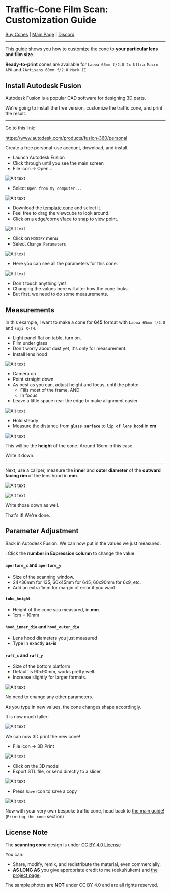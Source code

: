 # Traffic-Cone Film Scan: Customization Guide

[Buy Cones]() | [Main Page](README.md) | [Discord](https://discord.gg/wB9mKjD2Cn)

----------

This guide shows you how to customize the cone to **your particular lens and film size**.

**Ready-to-print** cones are available for `Laowa 65mm f/2.8 2x Ultra Macro APO` and `7Artisans 60mm f/2.8 Mark II`

## Install Autodesk Fusion

Autodesk Fusion is a popular CAD software for designing 3D parts.

We're going to install the free version, customize the traffic cone, and print the result.

------

Go to this link:

https://www.autodesk.com/products/fusion-360/personal

Create a free personal-use account, download, and install.

* Launch Autodesk Fusion
* Click through until you see the main screen
* File icon -> Open...

![Alt text](images/open.png)

* Select `Open from my computer...`

![Alt text](images/frompc.png)

* Download the [template cone](https://github.com/dekuNukem/traffic-cone-film-scanning/raw/master/3d_models/cone_template.f3d) and select it.
* Feel free to drag the viewcube to look around.
* Click on a edge/corner/face to snap to view point.

![Alt text](images/tempcone.png)

* Click on `MODIFY` menu
* Select `Change Parameters`

![Alt text](images/changepara.png)

* Here you can see all the parameters for this cone.

![Alt text](images/parameters_35mm.png)

* Don't touch anything yet!
* Changing the values here will alter how the cone looks. 
* But first, we need to do some measurements.

## Measurements

In this example, I want to make a cone for **645** format with `Laowa 65mm f/2.8` and `Fuji X-T4`.

* Light panel flat on table, turn on.
* Film under glass
* Don't worry about dust yet, it's only for measurement.
* Install lens hood

![Alt text](images/measurestart.jpeg)

* Camera on
* Point straight down
* As best as you can, adjust height and focus, until the photo:
	* Fills most of the frame, AND
	* In focus
* Leave a little space near the edge to make alignment easier 

![Alt text](images/heightfocus.png)

* Hold steady
* Measure the distance from **`glass surface`** to **`lip of lens hood`** in **cm**

![Alt text](images/ruler.jpeg)

This will be the **height** of the cone. Around 16cm in this case.

Write it down.

----

Next, use a caliper, measure the **inner** and **outer diameter** of the **outward facing rim** of the lens hood in **mm**.

![Alt text](images/hoodin.jpeg)

![Alt text](images/hoodout.jpeg)

Write those down as well.

That's it! We're done.

## Parameter Adjustment

Back in Autodesk Fusion. We can now put in the values we just measured.

ℹ️ Click the **number in Expression column** to change the value.

#### `aperture_x` and `aperture_y`

* Size of the scanning window.
* 24×36mm for 135, 60x45mm for 645, 60x90mm for 6x9, etc.
* Add an extra 1mm for margin of error if you want.

#### `tube_height`

* Height of the cone you measured, in **mm**.
* 1cm = 10mm

#### `hood_inner_dia` and `hood_outer_dia`

* Lens hood diameters you just measured
* Type in exactly **as-is**

#### `raft_x` and `raft_y`

* Size of the bottom platform
* Default is 90x90mm, works pretty well.
* Increase slightly for larger formats.

![Alt text](images/newpara.png)

No need to change any other parameters.

As you type in new values, the cone changes shape accordingly.

It is now much taller:

![Alt text](images/newcone.png)

We can now 3D print the new cone!

* File icon -> 3D Print 

![Alt text](images/f3d.png)

* Click on the 3D model
* Export STL file, or send directly to a slicer.

![Alt text](images/3dmenu.png)

* Press `Save` icon to save a copy

![Alt text](images/save.png)

Now with your very own bespoke traffic cone, head back to [the main guide!](README.md#printing-the-cone) (`Printing the cone` section)

## License Note

The **scanning cone** design is under [CC BY 4.0 License](https://creativecommons.org/licenses/by/4.0/deed.en)

You can:

* Share, modify, remix, and redistribute the material, even commercially.
* **AS LONG AS** you give appropriate credit to me (dekuNukem) and [the project page](https://github.com/dekuNukem/traffic-cone-film-scanning).

The sample photos are **NOT** under CC BY 4.0 and are all rights reserved.